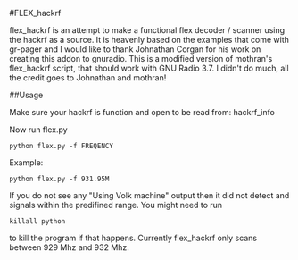 #FLEX_hackrf

flex_hackrf is an attempt to make a functional flex decoder / scanner using the hackrf as a source.  It is heavenly based on the examples that come with gr-pager and I would like to thank Johnathan Corgan for his work on creating this addon to gnuradio.
This is a modified version of mothran's flex_hackrf script, that should work with GNU Radio 3.7. I didn't do much, all the credit goes to Johnathan and mothran!


##Usage

Make sure your hackrf is function and open to be read from:
	hackrf_info


Now run flex.py

	python flex.py -f FREQENCY

	
Example:

	python flex.py -f 931.95M

If you do not see any "Using Volk machine" output then it did not detect and signals within the predifined range.  You might need to run

	killall python

to kill the program if that happens.  Currently flex_hackrf only scans between 929 Mhz and 932 Mhz.
